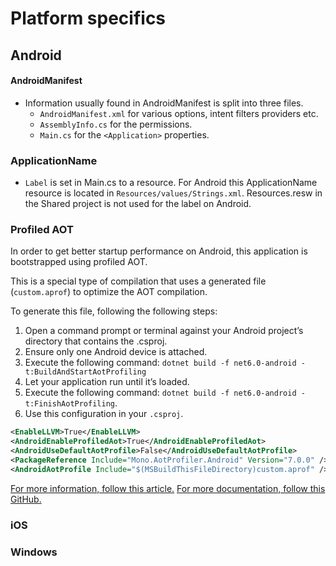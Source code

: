 ﻿# Platform specifics

## Android

#### AndroidManifest
- Information usually found in AndroidManifest is split into three files.
    - `AndroidManifest.xml` for various options, intent filters providers etc.
    - `AssemblyInfo.cs` for the permissions.
    - `Main.cs` for the `<Application>` properties. 

### ApplicationName
- `Label` is set in Main.cs to a resource. For Android this ApplicationName resource is located in `Resources/values/Strings.xml`. Resources.resw in the Shared project is not used for the label on Android.

### Profiled AOT

In order to get better startup performance on Android, this application is bootstrapped using profiled AOT.

This is a special type of compilation that uses a generated file (`custom.aprof`) to optimize the AOT compilation.

To generate this file, following the following steps:

1. Open a command prompt or terminal against your Android project’s directory that contains the .csproj.
2. Ensure only one Android device is attached.
3. Execute the following command: `dotnet build -f net6.0-android -t:BuildAndStartAotProfiling`
4. Let your application run until it’s loaded.
5. Execute the following command: `dotnet build -f net6.0-android -t:FinishAotProfiling`.
6. Use this configuration in your `.csproj`.

```xml
<EnableLLVM>True</EnableLLVM>
<AndroidEnableProfiledAot>True</AndroidEnableProfiledAot>
<AndroidUseDefaultAotProfile>False</AndroidUseDefaultAotProfile>
<PackageReference Include="Mono.AotProfiler.Android" Version="7.0.0" />
<AndroidAotProfile Include="$(MSBuildThisFileDirectory)custom.aprof" />
```

[For more information, follow this article.](https://devblogs.microsoft.com/dotnet/performance-improvements-in-dotnet-maui)
[For more documentation, follow this GitHub.](https://github.com/jonathanpeppers/Mono.Profiler.Android)

### iOS

### Windows
